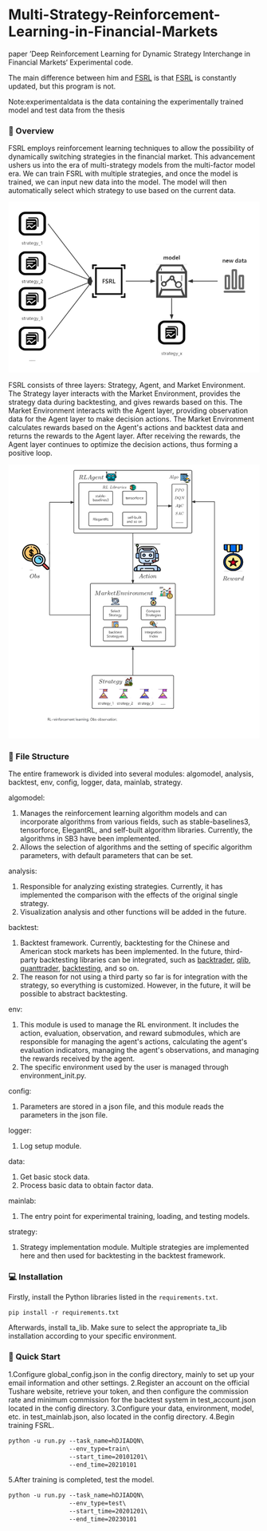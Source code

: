 # Multi-Strategy-Reinforcement-Learning-in-Financial-Markets
paper ’Deep Reinforcement Learning for Dynamic Strategy Interchange in Financial Markets‘ Experimental code.



The main difference between him and [FSRL](https://github.com/XingYu-Zhong/FSRL) is that [FSRL](https://github.com/XingYu-Zhong/FSRL) is constantly updated, but this program is not.


Note:experimentaldata is the data containing the experimentally trained model and test data from the thesis
### 📘 Overview

FSRL employs reinforcement learning techniques to allow the possibility of dynamically switching strategies in the financial market. This advancement ushers us into the era of multi-strategy models from the multi-factor model era. We can train FSRL with multiple strategies, and once the model is trained, we can input new data into the model. The model will then automatically select which strategy to use based on the current data.

![FSRL_process.png](img%2FFSRL_process.png)

FSRL consists of three layers: Strategy, Agent, and Market Environment. The Strategy layer interacts with the Market Environment, provides the strategy data during backtesting, and gives rewards based on this. The Market Environment interacts with the Agent layer, providing observation data for the Agent layer to make decision actions. The Market Environment calculates rewards based on the Agent's actions and backtest data and returns the rewards to the Agent layer. After receiving the rewards, the Agent layer continues to optimize the decision actions, thus forming a positive loop.

![FSRL-Architecture.png](img%2FFSRL-Architecture.png)

### 📁 File Structure

The entire framework is divided into several modules: algomodel, analysis, backtest, env, config, logger, data, mainlab, strategy.

algomodel:

1. Manages the reinforcement learning algorithm models and can incorporate algorithms from various fields, such as stable-baselines3, tensorforce, ElegantRL, and self-built algorithm libraries. Currently, the algorithms in SB3 have been implemented.
2. Allows the selection of algorithms and the setting of specific algorithm parameters, with default parameters that can be set.

analysis:

1. Responsible for analyzing existing strategies. Currently, it has implemented the comparison with the effects of the original single strategy.
2. Visualization analysis and other functions will be added in the future.

backtest:

1. Backtest framework. Currently, backtesting for the Chinese and American stock markets has been implemented. In the future, third-party backtesting libraries can be integrated, such as [backtrader](https://github.com/mementum/backtrader), [qlib](https://github.com/microsoft/qlib), [quanttrader](https://github.com/letianzj/quanttrader), [backtesting](https://github.com/kernc/backtesting.py), and so on.
2. The reason for not using a third party so far is for integration with the strategy, so everything is customized. However, in the future, it will be possible to abstract backtesting.

env:

1. This module is used to manage the RL environment. It includes the action, evaluation, observation, and reward submodules, which are responsible for managing the agent's actions, calculating the agent's evaluation indicators, managing the agent's observations, and managing the rewards received by the agent.
2. The specific environment used by the user is managed through environment_init.py.

config:

1. Parameters are stored in a json file, and this module reads the parameters in the json file.

logger:

1. Log setup module.

data:

1. Get basic stock data.
2. Process basic data to obtain factor data.

mainlab:

1. The entry point for experimental training, loading, and testing models.

strategy:

1. Strategy implementation module. Multiple strategies are implemented here and then used for backtesting in the backtest framework.

### 💻 Installation

Firstly, install the Python libraries listed in the `requirements.txt`.

```shell
pip install -r requirements.txt
```
Afterwards, install ta_lib. Make sure to select the appropriate ta_lib installation according to your specific environment.

### 🚀 Quick Start
1.Configure global_config.json in the config directory, mainly to set up your email information and other settings.
2.Register an account on the official Tushare website, retrieve your token, and then configure the commission rate and minimum commission for the backtest system in test_account.json located in the config directory.
3.Configure your data, environment, model, etc. in test_mainlab.json, also located in the config directory.
4.Begin training FSRL.
```shell
python -u run.py --task_name=hDJIADQN\
                 --env_type=train\
                 --start_time=20101201\
                 --end_time=20210101
```
5.After training is completed, test the model.
```shell
python -u run.py --task_name=hDJIADQN\
                 --env_type=test\
                 --start_time=20201201\
                 --end_time=20230101
```
